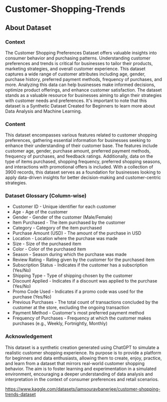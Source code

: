 # Customer-Shopping-Trends

## About Dataset
### Context
The Customer Shopping Preferences Dataset offers valuable insights into consumer behavior and purchasing patterns. Understanding customer preferences and trends is critical for businesses to tailor their products, marketing strategies, and overall customer experience. This dataset captures a wide range of customer attributes including age, gender, purchase history, preferred payment methods, frequency of purchases, and more. Analyzing this data can help businesses make informed decisions, optimize product offerings, and enhance customer satisfaction. The dataset stands as a valuable resource for businesses aiming to align their strategies with customer needs and preferences. It's important to note that this dataset is a Synthetic Dataset Created for Beginners to learn more about Data Analysis and Machine Learning.

### Content
This dataset encompasses various features related to customer shopping preferences, gathering essential information for businesses seeking to enhance their understanding of their customer base. The features include customer age, gender, purchase amount, preferred payment methods, frequency of purchases, and feedback ratings. Additionally, data on the type of items purchased, shopping frequency, preferred shopping seasons, and interactions with promotional offers is included. With a collection of 3900 records, this dataset serves as a foundation for businesses looking to apply data-driven insights for better decision-making and customer-centric strategies.

### Dataset Glossary (Column-wise)
* Customer ID - Unique identifier for each customer
* Age - Age of the customer
* Gender - Gender of the customer (Male/Female)
* Item Purchased - The item purchased by the customer
* Category - Category of the item purchased
* Purchase Amount (USD) - The amount of the purchase in USD
* Location - Location where the purchase was made
* Size - Size of the purchased item
* Color - Color of the purchased item
* Season - Season during which the purchase was made
* Review Rating - Rating given by the customer for the purchased item
* Subscription Status - Indicates if the customer has a subscription (Yes/No)
* Shipping Type - Type of shipping chosen by the customer
* Discount Applied - Indicates if a discount was applied to the purchase (Yes/No)
* Promo Code Used - Indicates if a promo code was used for the purchase (Yes/No)
* Previous Purchases - The total count of transactions concluded by the customer at the store, excluding the ongoing transaction
* Payment Method - Customer's most preferred payment method
* Frequency of Purchases - Frequency at which the customer makes purchases (e.g., Weekly, Fortnightly, Monthly)

### Acknowledgement
This dataset is a synthetic creation generated using ChatGPT to simulate a realistic customer shopping experience. Its purpose is to provide a platform for beginners and data enthusiasts, allowing them to create, enjoy, practice, and learn from a dataset that mirrors real-world customer shopping behavior. The aim is to foster learning and experimentation in a simulated environment, encouraging a deeper understanding of data analysis and interpretation in the context of consumer preferences and retail scenarios.

https://www.kaggle.com/datasets/iamsouravbanerjee/customer-shopping-trends-dataset
